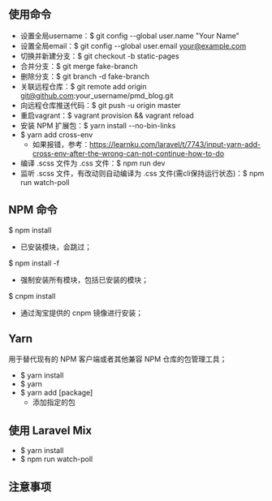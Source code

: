 ## 使用命令
- 设置全局username：$ git config --global user.name "Your Name"
- 设置全局email：$ git config --global user.email your@example.com
- 切换并新建分支：$ git checkout -b static-pages
- 合并分支：$ git merge fake-branch
- 删除分支：$ git branch -d fake-branch
- 关联远程仓库：$ git remote add origin git@github.com:your_username/pmd_blog.git
- 向远程仓库推送代码：$ git push -u origin master
- 重启vagrant：$ vagrant provision && vagrant reload
- 安装 NPM 扩展包：$ yarn install --no-bin-links
- $ yarn add cross-env
  - 如果报错，参考：https://learnku.com/laravel/t/7743/input-yarn-add-cross-env-after-the-wrong-can-not-continue-how-to-do
- 编译 .scss 文件为 .css 文件：$ npm run dev 
- 监听 .scss 文件，有改动则自动编译为 .css 文件(需cli保持运行状态)：$ npm run watch-poll

## NPM 命令

$ npm install
  - 已安装模块，会跳过；
  
$ npm install -f
  - 强制安装所有模块，包括已安装的模块；
  
$ cnpm install
  - 通过淘宝提供的 cnpm 镜像进行安装；
  
## Yarn
用于替代现有的 NPM 客户端或者其他兼容 NPM 仓库的包管理工具；
- $ yarn install
- $ yarn
- $ yarn add [package]
  - 添加指定的包
  
## 使用 Laravel Mix
- $ yarn install
- $ npm run watch-poll  

## 注意事项

